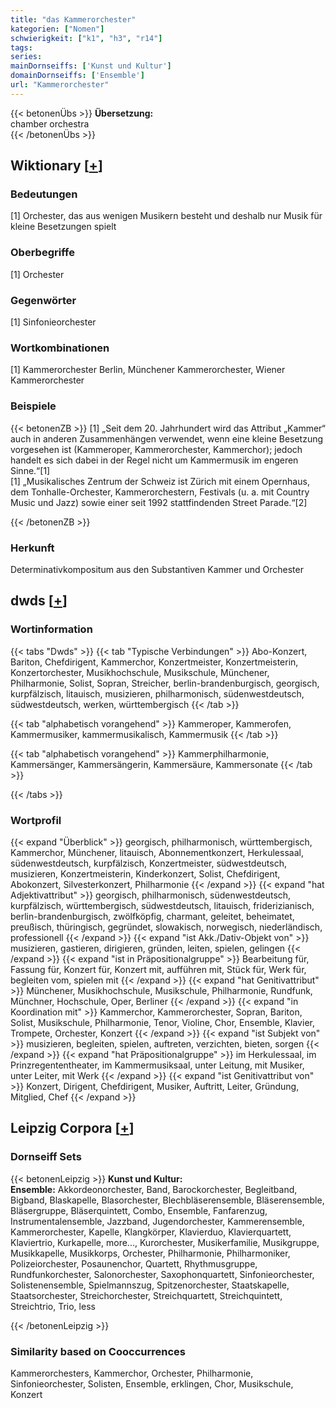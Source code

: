 ```yaml
---
title: "das Kammerorchester"
kategorien: ["Nomen"]
schwierigkeit: ["k1", "h3", "r14"]
tags:
series:
mainDornseiffs: ['Kunst und Kultur']
domainDornseiffs: ['Ensemble']
url: "Kammerorchester"
---
```


{{< betonenÜbs >}}
**Übersetzung:**  
chamber orchestra  
{{< /betonenÜbs >}}

## Wiktionary [[+](https://de.wiktionary.org/wiki/Kammerorchester)]

### Bedeutungen
[1] Orchester, das aus wenigen Musikern besteht und deshalb nur Musik für kleine Besetzungen spielt  

### Oberbegriffe
[1] Orchester  

### Gegenwörter
[1] Sinfonieorchester  

### Wortkombinationen
[1] Kammerorchester Berlin, Münchener Kammerorchester, Wiener Kammerorchester  

### Beispiele
{{< betonenZB >}}
[1] „Seit dem 20. Jahrhundert wird das Attribut „Kammer“ auch in anderen Zusammenhängen verwendet, wenn eine kleine Besetzung vorgesehen ist (Kammeroper, Kammerorchester, Kammerchor); jedoch handelt es sich dabei in der Regel nicht um Kammermusik im engeren Sinne.“[1]  
[1] „Musikalisches Zentrum der Schweiz ist Zürich mit einem Opernhaus, dem Tonhalle-Orchester, Kammerorchestern, Festivals (u. a. mit Country Music und Jazz) sowie einer seit 1992 stattfindenden Street Parade.“[2]  

{{< /betonenZB >}}
### Herkunft
Determinativkompositum aus den Substantiven Kammer und Orchester  



## dwds [[+](https://www.dwds.de/wb/Kammerorchester)]

### Wortinformation
{{< tabs "Dwds" >}}
{{< tab "Typische Verbindungen" >}}
Abo-Konzert, Bariton, Chefdirigent, Kammerchor, Konzertmeister, Konzertmeisterin, Konzertorchester, Musikhochschule, Musikschule, Münchener, Philharmonie, Solist, Sopran, Streicher, berlin-brandenburgisch, georgisch, kurpfälzisch, litauisch, musizieren, philharmonisch, südenwestdeutsch, südwestdeutsch, werken, württembergisch
{{< /tab >}}

{{< tab "alphabetisch vorangehend" >}}
Kammeroper, Kammerofen, Kammermusiker, kammermusikalisch, Kammermusik
{{< /tab >}}

{{< tab "alphabetisch vorangehend" >}}
Kammerphilharmonie, Kammersänger, Kammersängerin, Kammersäure, Kammersonate
{{< /tab >}}

{{< /tabs >}}

### Wortprofil
{{< expand "Überblick" >}} georgisch, philharmonisch, württembergisch, Kammerchor, Münchener, litauisch, Abonnementkonzert, Herkulessaal, südenwestdeutsch, kurpfälzisch, Konzertmeister, südwestdeutsch, musizieren, Konzertmeisterin, Kinderkonzert, Solist, Chefdirigent, Abokonzert, Silvesterkonzert, Philharmonie {{< /expand >}}
{{< expand "hat Adjektivattribut" >}} georgisch, philharmonisch, südenwestdeutsch, kurpfälzisch, württembergisch, südwestdeutsch, litauisch, friderizianisch, berlin-brandenburgisch, zwölfköpfig, charmant, geleitet, beheimatet, preußisch, thüringisch, gegründet, slowakisch, norwegisch, niederländisch, professionell {{< /expand >}}
{{< expand "ist Akk./Dativ-Objekt von" >}} musizieren, gastieren, dirigieren, gründen, leiten, spielen, gelingen {{< /expand >}}
{{< expand "ist in Präpositionalgruppe" >}} Bearbeitung für, Fassung für, Konzert für, Konzert mit, aufführen mit, Stück für, Werk für, begleiten vom, spielen mit {{< /expand >}}
{{< expand "hat Genitivattribut" >}} Münchener, Musikhochschule, Musikschule, Philharmonie, Rundfunk, Münchner, Hochschule, Oper, Berliner {{< /expand >}}
{{< expand "in Koordination mit" >}} Kammerchor, Kammerorchester, Sopran, Bariton, Solist, Musikschule, Philharmonie, Tenor, Violine, Chor, Ensemble, Klavier, Trompete, Orchester, Konzert {{< /expand >}}
{{< expand "ist Subjekt von" >}} musizieren, begleiten, spielen, auftreten, verzichten, bieten, sorgen {{< /expand >}}
{{< expand "hat Präpositionalgruppe" >}} im Herkulessaal, im Prinzregententheater, im Kammermusiksaal, unter Leitung, mit Musiker, unter Leiter, mit Werk {{< /expand >}}
{{< expand "ist Genitivattribut von" >}} Konzert, Dirigent, Chefdirigent, Musiker, Auftritt, Leiter, Gründung, Mitglied, Chef {{< /expand >}}

## Leipzig Corpora [[+](https://corpora.uni-leipzig.de/en/res?word=Kammerorchester&corpusId=deu_newscrawl-public_2018)]

### Dornseiff Sets
{{< betonenLeipzig >}}
**Kunst und Kultur:**  
**Ensemble:** Akkordeonorchester, Band, Barockorchester, Begleitband, Bigband, Blaskapelle, Blasorchester, Blechbläserensemble, Bläserensemble, Bläsergruppe, Bläserquintett, Combo, Ensemble, Fanfarenzug, Instrumentalensemble, Jazzband, Jugendorchester, Kammerensemble, Kammerorchester, Kapelle, Klangkörper, Klavierduo, Klavierquartett, Klaviertrio, Kurkapelle, more..., Kurorchester, Musikerfamilie, Musikgruppe, Musikkapelle, Musikkorps, Orchester, Philharmonie, Philharmoniker, Polizeiorchester, Posaunenchor, Quartett, Rhythmusgruppe, Rundfunkorchester, Salonorchester, Saxophonquartett, Sinfonieorchester, Solistenensemble, Spielmannszug, Spitzenorchester, Staatskapelle, Staatsorchester, Streichorchester, Streichquartett, Streichquintett, Streichtrio, Trio, less  

{{< /betonenLeipzig >}}

### Similarity based on Cooccurrences
Kammerorchesters, Kammerchor, Orchester, Philharmonie, Sinfonieorchester, Solisten, Ensemble, erklingen, Chor, Musikschule, Konzert

